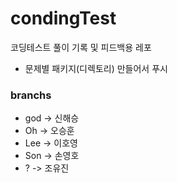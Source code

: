 # condingTest
코딩테스트 풀이 기록 및 피드백용 레포

- 문제별 패키지(디렉토리) 만들어서 푸시

### branchs
  - god -> 신해승
  - Oh -> 오승훈
  - Lee -> 이호영
  - Son -> 손영호
  - ? -> 조유진

